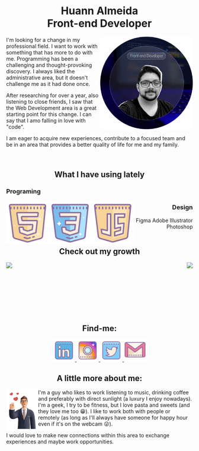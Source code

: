 <div>
  <h1 align="center"> Huann Almeida <br> Front-end Developer</h1>
  <img height="250em" align="right" src="https://github.com/huannvictor/huannvictor/blob/main/githubReadmePic410x410.png" alt="AVATAR">

  I'm looking for a change in my professional field. I want to work with something that has more to do with me. Programming has been a challenging and thought-provoking discovery. I always liked the administrative area, but it doesn't challenge me as it had done once.

  After researching for over a year, also listening to close friends, I saw that the Web Development area is a great starting point for this change. I can say that I amo falling in love with "code".

  I am eager to acquire new experiences, contribute to a focused team and be in an area that provides a better quality of life for me and my family.
</div>
<br>
<div align="center">
  <h2>What I have using lately</h2>
  <div align="left">
    <h3>Programing</h3>
    <img height="115em" align="left" src="https://github.com/huannvictor/huannvictor/blob/main/assets/icons8-html-5.svg" alt="HTML5">
    <img height="115em" align="left" src="https://github.com/huannvictor/huannvictor/blob/main/assets/icons8-css3.svg" alt="CSS">
    <img height="115em" align="left" src="https://github.com/huannvictor/huannvictor/blob/main/assets/icons8-javascript-logo.svg" alt="Javascript">
  </div>
  <div align="right">  
    <h3>Design</h3>
    Figma
    Adobe Illustrator
    Photoshop
  </div>
</div>
<br>
<div align="center">
  <h2>Check out my growth</h2>
  <img align="left" height="150em" src="https://github-readme-stats.vercel.app/api?username=huannvictor&show_icons=true&theme=tokyonight">
  <img align="right" height="150em" src="https://github-readme-stats.vercel.app/api/top-langs/?username=huannvictor&layout=compact">
</div>
<br>
<br>
<br>
<br>
<br>
<br>
<br>
<br>
<div align="center">
  <h2 align="center"> Find-me:</h2>
  <a href="https://www.linkedin.com/in/huannalmeida/">
    <img src="https://github.com/huannvictor/huannvictor/blob/main/assets/icons8-linkedin.svg" heigth="50" e width="60">
  </a>
  <a href="https://www.instagram.com/huannvictor/">
    <img src="https://github.com/huannvictor/huannvictor/blob/main/assets/icons8-instagram.svg" heigth="50" e width="60">
  </a>
  <a href="https://www.twitter.com/huannvictor/">
    <img src="https://github.com/huannvictor/huannvictor/blob/main/assets/icons8-twitter.svg" heigth="50" e width="60">
  </a>
  <a href="mailto:huannvictor@gmail.com">
    <img src="https://github.com/huannvictor/huannvictor/blob/main/assets/icons8-gmail-logo.svg" heigth="50" e width="60">
  </a>
</div>
<div>
  <h2 align="center"> A little more about me:</h2>
  <img height="115em" align="left" src="https://github.com/huannvictor/huannvictor/blob/main/assets/business-3d-318.png" alt="businessInLove">

  I'm a guy who likes to work listening to music, drinking coffee and preferably with direct sunlight (a luxury I enjoy nowadays).
  I'm a geek, I try to be fitness, but I love pasta and sweets (and they love me too 😁).
  I like to work both with people or remotely (as long as I'll always have someone for happy hour even if it's on the webcam 😜).

  I would love to make new connections within this area to exchange experiences and maybe work opportunities.
  
</div>

